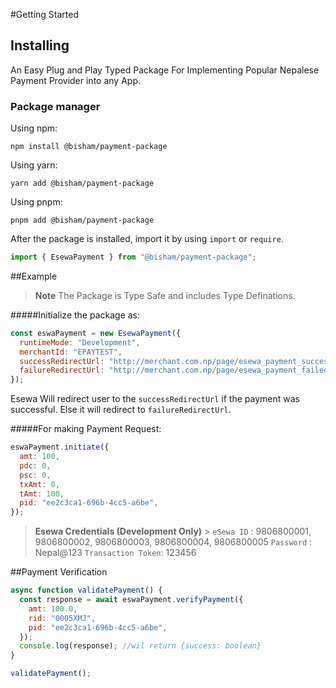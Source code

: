 #Getting Started

## Installing

An Easy Plug and Play Typed Package For Implementing Popular Nepalese Payment Provider into any App.

### Package manager

Using npm:

```
npm install @bisham/payment-package
```

Using yarn:

```
yarn add @bisham/payment-package
```

Using pnpm:

```
pnpm add @bisham/payment-package
```

After the package is installed, import it by using `import` or `require`.

```js
import { EsewaPayment } from "@bisham/payment-package";
```

##Example

> **Note** The Package is Type Safe and includes Type Definations.

#####Initialize the package as:

```js
const eswaPayment = new EsewaPayment({
  runtimeMode: "Development",
  merchantId: "EPAYTEST",
  successRedirectUrl: "http://merchant.com.np/page/esewa_payment_success?q=su",
  failureRedirectUrl: "http://merchant.com.np/page/esewa_payment_failed?q=fu",
});
```

Esewa Will redirect user to the `successRedirectUrl` if the payment was successful. Else it will redirect to `failureRedirectUrl`.

#####For making Payment Request:

```js
eswaPayment.initiate({
  amt: 100,
  pdc: 0,
  psc: 0,
  txAmt: 0,
  tAmt: 100,
  pid: "ee2c3ca1-696b-4cc5-a6be",
});
```

> **Esewa Credentials (Development Only)** > `eSewa ID` : 9806800001, 9806800002, 9806800003, 9806800004, 9806800005
> `Password` : Nepal@123
> `Transaction Token`: 123456

##Payment Verification

```js
async function validatePayment() {
  const response = await eswaPayment.verifyPayment({
    amt: 100.0,
    rid: "0005XMJ",
    pid: "ee2c3ca1-696b-4cc5-a6be",
  });
  console.log(response); //wil return {success: boolean}
}

validatePayment();
```
